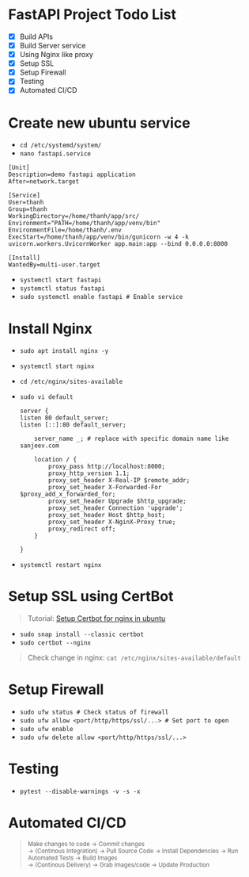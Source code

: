 # FastAPI Project Todo List

- [x] Build APIs
- [x] Build Server service
- [x] Using Nginx like proxy
- [x] Setup SSL
- [x] Setup Firewall
- [x] Testing
- [x] Automated CI/CD

# Create new ubuntu service

- `cd /etc/systemd/system/`
- `nano fastapi.service`

```
[Unit]
Description=demo fastapi application
After=network.target

[Service]
User=thanh
Group=thanh
WorkingDirectory=/home/thanh/app/src/
Environment="PATH=/home/thanh/app/venv/bin"
EnvironmentFile=/home/thanh/.env
ExecStart=/home/thanh/app/venv/bin/gunicorn -w 4 -k uvicorn.workers.UvicornWorker app.main:app --bind 0.0.0.0:8000

[Install]
WantedBy=multi-user.target
```

- `systemctl start fastapi`
- `systemctl status fastapi`
- `sudo systemctl enable fastapi # Enable service`

# Install Nginx

- `sudo apt install nginx -y`
- `systemctl start nginx`
- `cd /etc/nginx/sites-available`
- `sudo vi default`

  ```
  server {
  listen 80 default_server;
  listen [::]:80 default_server;

      server_name _; # replace with specific domain name like sanjeev.com

      location / {
          proxy_pass http://localhost:8000;
          proxy_http_version 1.1;
          proxy_set_header X-Real-IP $remote_addr;
          proxy_set_header X-Forwarded-For $proxy_add_x_forwarded_for;
          proxy_set_header Upgrade $http_upgrade;
          proxy_set_header Connection 'upgrade';
          proxy_set_header Host $http_host;
          proxy_set_header X-NginX-Proxy true;
          proxy_redirect off;
      }

  }
  ```

- `systemctl restart nginx`

# Setup SSL using CertBot

> Tutorial: [Setup Certbot for nginx in ubuntu](https://certbot.eff.org/instructions?ws=nginx&os=ubuntufocal)

- `sudo snap install --classic certbot`
- `sudo certbot --nginx`

> Check change in nginx: `cat /etc/nginx/sites-available/default`

# Setup Firewall

- `sudo ufw status # Check status of firewall`
- `sudo ufw allow <port/http/https/ssl/...> # Set port to open`
- `sudo ufw enable`
- `sudo ufw delete allow <port/http/https/ssl/...>`

# Testing

- `pytest --disable-warnings -v -s -x`

# Automated CI/CD

> <sub> Make changes to code -> Commit changes <br/>
> -> (Continous Integration) -> Pull Source Code -> Install Dependencies -> Run Automated Tests -> Build Images <br/>
> -> (Continous Delivery) -> Grab images/code -> Update Production </sub>
